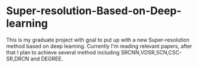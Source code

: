 # Super-resolution-Based-on-Deep-learning
This is my graduate project with goal to put up with a new Super-resolution method based on deep learning.
Currently I'm reading relevant papers, after that I plan to achieve several method including SRCNN,VDSR,SCN,CSC-SR,DRCN and DEGREE.

